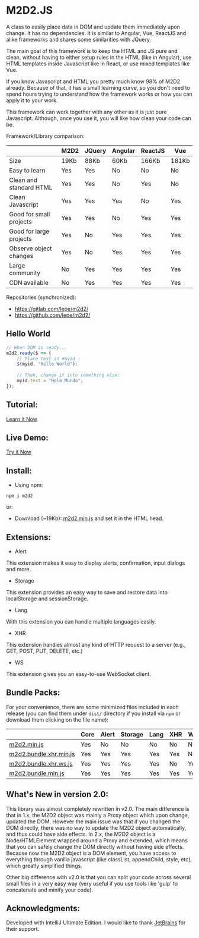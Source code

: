 # M2D2.JS 

A class to easily place data in DOM and update them immediately upon change. It has no dependencies. It is similar to Angular, Vue, ReactJS and alike frameworks and shares some similarities with JQuery.

The main goal of this framework is to keep the HTML and JS pure and clean, without having to either setup rules in the HTML (like in Angular), use HTML templates inside Javascript like in React, or use mixed templates like Vue. 

If you know Javascript and HTML you pretty much know 98% of M2D2 already. 
Because of that, it has a small learning curve, so you don't need to spend hours trying to understand
how the framework works or how you can apply it to your work.

This framework can work together with any other as it is just pure Javascript. Although, once you use it, you will like how clean your code can be.

Framework/Library comparison:

|        		 		 	| M2D2 | JQuery | Angular | ReactJS | Vue   |
| ------------------------- | ---- | ------ | ------- | ------- | ----- |
| Size  		  			| 19Kb |  88Kb  |  60Kb   | 166Kb   | 181Kb |
| Easy to learn   			|  Yes |  Yes   |   No    |   No    |  No   |
| Clean and standard HTML 	|  Yes |  Yes   |   No    |   Yes   |  No   |
| Clean Javascript    		|  Yes |  Yes   |   Yes   |   No    |  Yes  |
| Good for small projects   |  Yes |  Yes   |   No    |   Yes   |  Yes  |
| Good for large projects   |  Yes |  No    |   Yes   |   Yes   |  Yes  |
| Observe object changes    |  Yes |  No    |   Yes   |   Yes   |  Yes  |
| Large community           |  No  |  Yes   |   Yes   |   Yes   |  Yes  |
| CDN available             |  No  |  Yes   |   Yes   |   Yes   |  Yes  |

Repositories (synchronized):

* https://gitlab.com/lepe/m2d2/
* https://github.com/lepe/m2d2/


## Hello World

```js
// When DOM is ready...
m2d2.ready($ => {
    // Place text in #myid :
    $(myid, "Hello World");
    
    // Then, change it into something else:
    myid.text = "Hola Mundo";
});
```

## Tutorial:
[Learn it Now](https://gl.githack.com/lepe/m2d2/raw/master/examples/tutorial/index.html)

## Live Demo:
[Try it Now](https://gl.githack.com/lepe/m2d2/raw/master/index.html)

## Install:

* Using npm:

`npm i m2d2`

or:

* Download (~19Kb): [m2d2.min.js](https://gl.githack.com/lepe/m2d2/raw/master/dist/m2d2.min.js) and set it in the HTML head.

## Extensions:

* Alert

This extension makes it easy to display alerts, confirmation, input dialogs and more.

* Storage

This extension provides an easy way to save and restore data into localStorage and sessionStorage.

* Lang

With this extension you can handle multiple languages easily.

* XHR

This extension handles almost any kind of HTTP request to a server (e.g., GET, POST, PUT, DELETE, etc.)

* WS

This extension gives you an easy-to-use WebSocket client.

## Bundle Packs:

For your convenience, there are some minimized files included in each release (you can find them under `dist/` directory if you install via `npm` or download them clicking on the file name):

|        		 		 	| Core | Alert  | Storage | Lang    | XHR   |  WS   |  Size |
| ------------------------- | ---- | ------ | ------- | ------- | ----- | ----- | ----- |
| [m2d2.min.js](https://gl.githack.com/lepe/m2d2/raw/master/dist/m2d2.min.js)		  		| Yes  | No     |   No    | No      | No    | No    |  19K  |
| [m2d2.bundle.xhr.min.js](https://gl.githack.com/lepe/m2d2/raw/master/dist/m2d2.bundle.xhr.min.js)	| Yes  | Yes    |   Yes   | Yes     | Yes   | No    |  28K  |
| [m2d2.bundle.xhr.ws.js](https://gl.githack.com/lepe/m2d2/raw/master/dist/m2d2.bundle.xhr.ws.js)		| Yes  | Yes    |   Yes   | Yes     | No    | Yes   |  27K  |
| [m2d2.bundle.min.js](https://gl.githack.com/lepe/m2d2/raw/master/dist/m2d2.bundle.min.js)		| Yes  | Yes    |   Yes   | Yes     | Yes   | Yes   |  29K  |

## What's New in version 2.0:

This library was almost completely rewritten in v2.0. The main difference is that in 1.x, the M2D2 object was mainly a Proxy object which upon change, updated the DOM. However the main issue was that if you changed the DOM directly, there was no way to update the M2D2 object automatically, and thus could have side effects. In 2.x, the M2D2 object is a Node/HTMLElement wrapped around a Proxy and extended, which means that you can safely change the DOM directly without having side effects. Because now the M2D2 object is a DOM element, you have access to everything through vanilla javascript (like classList, appendChild, style, etc), which greatly simplified things.

Other big difference with v2.0 is that you can split your code across several small files in a very easy way (very useful if you use tools like 'gulp' to concatenate and minify your code).

## Acknowledgments:

Developed with IntelliJ Ultimate Edition.
I would like to thank [JetBrains](https://jb.gg/OpenSource) for their support. 